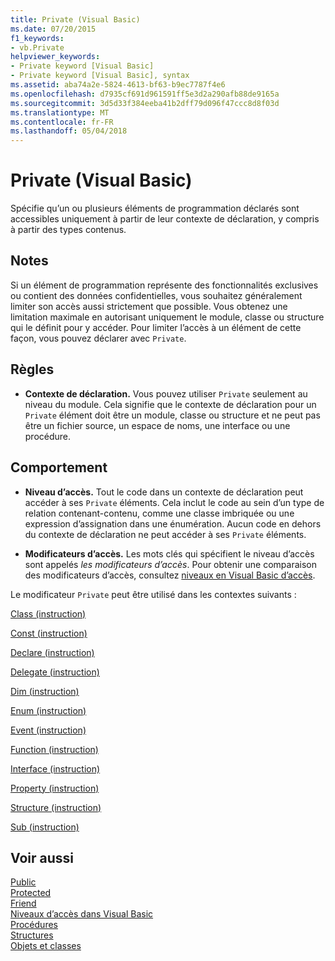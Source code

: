 ```yaml
---
title: Private (Visual Basic)
ms.date: 07/20/2015
f1_keywords:
- vb.Private
helpviewer_keywords:
- Private keyword [Visual Basic]
- Private keyword [Visual Basic], syntax
ms.assetid: aba74a2e-5824-4613-bf63-b9ec7787f4e6
ms.openlocfilehash: d7935cf691d961591ff5e3d2a290afb88de9165a
ms.sourcegitcommit: 3d5d33f384eeba41b2dff79d096f47ccc8d8f03d
ms.translationtype: MT
ms.contentlocale: fr-FR
ms.lasthandoff: 05/04/2018
---
```

# <a name="private-visual-basic"></a>Private (Visual Basic)
Spécifie qu’un ou plusieurs éléments de programmation déclarés sont accessibles uniquement à partir de leur contexte de déclaration, y compris à partir des types contenus.  
  
## <a name="remarks"></a>Notes  
 Si un élément de programmation représente des fonctionnalités exclusives ou contient des données confidentielles, vous souhaitez généralement limiter son accès aussi strictement que possible. Vous obtenez une limitation maximale en autorisant uniquement le module, classe ou structure qui le définit pour y accéder. Pour limiter l’accès à un élément de cette façon, vous pouvez déclarer avec `Private`.  
  
## <a name="rules"></a>Règles  
  
-   **Contexte de déclaration.** Vous pouvez utiliser `Private` seulement au niveau du module. Cela signifie que le contexte de déclaration pour un `Private` élément doit être un module, classe ou structure et ne peut pas être un fichier source, un espace de noms, une interface ou une procédure.  
  
## <a name="behavior"></a>Comportement  
  
-   **Niveau d’accès.** Tout le code dans un contexte de déclaration peut accéder à ses `Private` éléments. Cela inclut le code au sein d’un type de relation contenant-contenu, comme une classe imbriquée ou une expression d’assignation dans une énumération. Aucun code en dehors du contexte de déclaration ne peut accéder à ses `Private` éléments.  
  
-   **Modificateurs d’accès.** Les mots clés qui spécifient le niveau d’accès sont appelés *les modificateurs d’accès*. Pour obtenir une comparaison des modificateurs d’accès, consultez [niveaux en Visual Basic d’accès](../../../visual-basic/programming-guide/language-features/declared-elements/access-levels.md).  
  
 Le modificateur `Private` peut être utilisé dans les contextes suivants :  
  
 [Class (instruction)](../../../visual-basic/language-reference/statements/class-statement.md)  
  
 [Const (instruction)](../../../visual-basic/language-reference/statements/const-statement.md)  
  
 [Declare (instruction)](../../../visual-basic/language-reference/statements/declare-statement.md)  
  
 [Delegate (instruction)](../../../visual-basic/language-reference/statements/delegate-statement.md)  
  
 [Dim (instruction)](../../../visual-basic/language-reference/statements/dim-statement.md)  
  
 [Enum (instruction)](../../../visual-basic/language-reference/statements/enum-statement.md)  
  
 [Event (instruction)](../../../visual-basic/language-reference/statements/event-statement.md)  
  
 [Function (instruction)](../../../visual-basic/language-reference/statements/function-statement.md)  
  
 [Interface (instruction)](../../../visual-basic/language-reference/statements/interface-statement.md)  
  
 [Property (instruction)](../../../visual-basic/language-reference/statements/property-statement.md)  
  
 [Structure (instruction)](../../../visual-basic/language-reference/statements/structure-statement.md)  
  
 [Sub (instruction)](../../../visual-basic/language-reference/statements/sub-statement.md)  
  
## <a name="see-also"></a>Voir aussi  
 [Public](../../../visual-basic/language-reference/modifiers/public.md)  
 [Protected](../../../visual-basic/language-reference/modifiers/protected.md)  
 [Friend](../../../visual-basic/language-reference/modifiers/friend.md)  
 [Niveaux d’accès dans Visual Basic](../../../visual-basic/programming-guide/language-features/declared-elements/access-levels.md)  
 [Procédures](../../../visual-basic/programming-guide/language-features/procedures/index.md)  
 [Structures](../../../visual-basic/programming-guide/language-features/data-types/structures.md)  
 [Objets et classes](../../../visual-basic/programming-guide/language-features/objects-and-classes/index.md)
